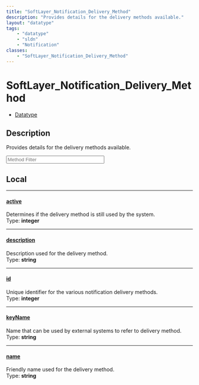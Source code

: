```yaml
---
title: "SoftLayer_Notification_Delivery_Method"
description: "Provides details for the delivery methods available."
layout: "datatype"
tags:
    - "datatype"
    - "sldn"
    - "Notification"
classes:
    - "SoftLayer_Notification_Delivery_Method"
---
```


# SoftLayer_Notification_Delivery_Method
<div id='service-datatype'>
    <ul id='sldn-reference-tabs'>
        <li id='datatype'> <a href='/reference/datatypes/SoftLayer_Notification_Delivery_Method' >Datatype</a></li>
    </ul>
</div>

## Description 
Provides details for the delivery methods available. 





<!-- Service Filer BEGIN -->
<div class="view-filters">
        <div class="clearfix">
            <div class="search-input-box">
                <input placeholder="Method Filter" onkeyup="titleSearch(inputId='prop-input', divId='properties', elementClass='prop-row')" 
                    type="text" id="prop-input" value="" size="30" maxlength="128" class="form-text">
            </div>
        </div>
</div>
<!-- Service Filer END -->

<div id="properties" class="content">
<div id="localProperties" class="prop-content" >

## Local
-----
[active]: #active
#### [active]
Determines if the delivery method is still used by the system.   
<span class="type-label">Type: </span>**integer**

-----
[description]: #description
#### [description]
Description used for the delivery method.   
<span class="type-label">Type: </span>**string**

-----
[id]: #id
#### [id]
Unique identifier for the various notification delivery methods.   
<span class="type-label">Type: </span>**integer**

-----
[keyName]: #keyname
#### [keyName]
Name that can be used by external systems to refer to delivery method.   
<span class="type-label">Type: </span>**string**

-----
[name]: #name
#### [name]
Friendly name used for the delivery method.   
<span class="type-label">Type: </span>**string**

</div>
<!-- LOCAL PROPERTY END -->

</div>



